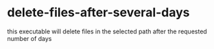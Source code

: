 # delete-files-after-several-days
this executable will delete files in the selected path after the requested number of days
